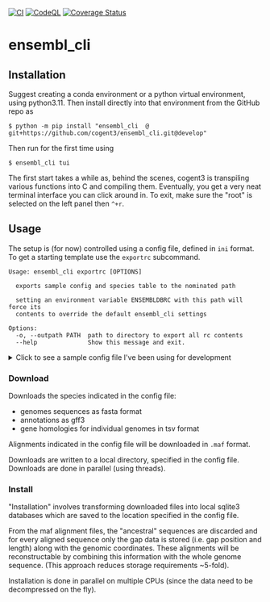 [![CI](https://github.com/cogent3/ensembl_cli/actions/workflows/testing_develop.yml/badge.svg)](https://github.com/cogent3/ensembl_cli/actions/workflows/testing_develop.yml)
[![CodeQL](https://github.com/cogent3/ensembl_cli/actions/workflows/codeql.yml/badge.svg)](https://github.com/cogent3/ensembl_cli/actions/workflows/codeql.yml)
[![Coverage Status](https://coveralls.io/repos/github/cogent3/ensembl_cli/badge.svg?branch=master)](https://coveralls.io/github/cogent3/ensembl_cli?branch=master)

# ensembl_cli

## Installation

Suggest creating a conda environment or a python virtual environment, using python3.11. Then install directly into that environment from the GitHub repo as

```
$ python -m pip install "ensembl_cli  @ git+https://github.com/cogent3/ensembl_cli.git@develop"
```

Then run for the first time using

```
$ ensembl_cli tui
```

The first start takes a while as, behind the scenes, cogent3 is transpiling various functions into C and compiling them. Eventually, you get a very neat terminal interface you can click around in. To exit, make sure the "root" is selected on the left panel then `^+r`.

## Usage

The setup is (for now) controlled using a config file, defined in `ini` format. To get a starting template use the `exportrc` subcommand.

<!-- [[[cog
import cog
from ensembl_cli import cli
from click.testing import CliRunner
runner = CliRunner()
result = runner.invoke(cli.main, ["exportrc", "--help"])
help = result.output.replace("Usage: main", "Usage: ensembl_cli")
cog.out(
    "```\n{}\n```".format(help)
)
]]] -->
```
Usage: ensembl_cli exportrc [OPTIONS]

  exports sample config and species table to the nominated path

  setting an environment variable ENSEMBLDBRC with this path will force its
  contents to override the default ensembl_cli settings

Options:
  -o, --outpath PATH  path to directory to export all rc contents
  --help              Show this message and exit.

```
<!-- [[[end]]] -->

<details>
    <summary> Click to see a sample config file I've been using for development </summary>
    
Using this config, it takes approximately 16' to download (over a ~200MB/s WiFi connection) and ~45' to install on my M2 Macbook Pro (note the install is incomplete). (Note this step uses up to  10 CPU cores.)

```
[remote path]
host=ftp.ensembl.org
path=pub
[local path]
staging_path=~/Desktop/Outbox/ensembl_download
install_path=~/Desktop/Outbox/ensembl_install
[release]
release=110
[Mouse Lemur]
db=core
[Macaque]
db=core
[Gibbon]
db=core
[Orangutan]
db=core
[Bonobo]
db=core
[Human]
db=core
[Chimp]
db=core
[Gorilla]
db=core
[compara]
align_names=10_primates.epo
```
</details>

### Download

Downloads the species indicated in the config file:

- genomes sequences as fasta format 
- annotations as gff3
- gene homologies for individual genomes in tsv format

Alignments indicated in the config file will be downloaded in `.maf` format.

Downloads are written to a local directory, specified in the config file. Downloads are done in parallel (using threads).

### Install

"Installation" involves transforming downloaded files into local sqlite3 databases which are saved to the location specified in the config file.

From the maf alignment files, the "ancestral" sequences are discarded and for every aligned sequence only the gap data is stored (i.e. gap position and length) along with the genomic coordinates. These alignments will be reconstructable by combining this information with the whole genome sequence. (This approach reduces storage requirements ~5-fold).

Installation is done in parallel on multiple CPUs (since the data need to be decompressed on the fly).
